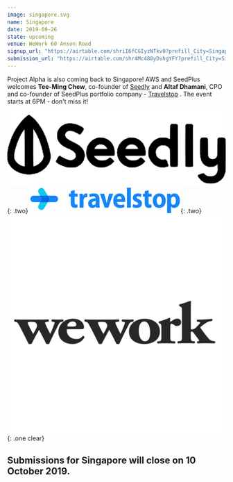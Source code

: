 ```yaml
---
image: singapore.svg
name: Singapore
date: 2019-09-26
state: upcoming
venue: WeWork 60 Anson Road
signup_url: "https://airtable.com/shriI6fCGIyzNTkv0?prefill_City=Singapore"
submission_url: "https://airtable.com/shr4Mc488yDvhgYFY?prefill_City=Singapore"
---
```


Project Alpha is also coming back to Singapore! AWS and SeedPlus welcomes **Tee-Ming Chew**, co-founder of [Seedly](https://seedly.sg) and **Altaf Dhamani**, CPO and co-founder of SeedPlus portfolio company - [Travelstop](https://travelstop.com) . The event starts at 6PM - don't miss it!

[![Seedly](/assets/logo-seedly.svg)](https://seedly.sg){: .two}
[![Travelstop](/assets/logo-travelstop.svg)](https://travelstop.com){: .two}
[![WeWork](/assets/wordmark-wework.svg)]( https://www.wework.com/en-GB/buildings/60-anson-rd--singapore){: .one clear}

Submissions for Singapore will close on 10 October 2019.
---
